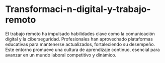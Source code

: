 # Transformaci-n-digital-y-trabajo-remoto
El trabajo remoto ha impulsado habilidades clave como la comunicación digital y la ciberseguridad. Profesionales han aprovechado plataformas educativas para mantenerse actualizados, fortaleciendo su desempeño. Este entorno promueve una cultura de aprendizaje continuo, esencial para avanzar en un mundo laboral competitivo y dinámico.
